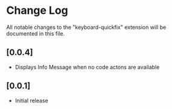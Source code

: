 # Change Log

All notable changes to the "keyboard-quickfix" extension will be documented in this file.

## [0.0.4]
- Displays Info Message when no code actons are available

## [0.0.1]

- Initial release